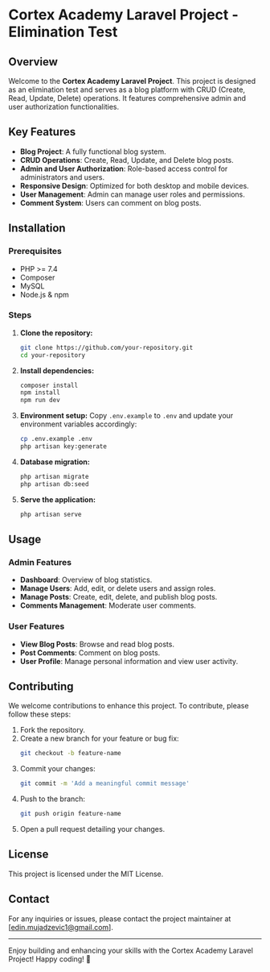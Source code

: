 # Cortex Academy Laravel Project - Elimination Test

## Overview
Welcome to the **Cortex Academy Laravel Project**. This project is designed as an elimination test and serves as a blog platform with CRUD (Create, Read, Update, Delete) operations. It features comprehensive admin and user authorization functionalities.

## Key Features
- **Blog Project**: A fully functional blog system.
- **CRUD Operations**: Create, Read, Update, and Delete blog posts.
- **Admin and User Authorization**: Role-based access control for administrators and users.
- **Responsive Design**: Optimized for both desktop and mobile devices.
- **User Management**: Admin can manage user roles and permissions.
- **Comment System**: Users can comment on blog posts.

## Installation

### Prerequisites
- PHP >= 7.4
- Composer
- MySQL
- Node.js & npm

### Steps
1. **Clone the repository:**
    ```bash
    git clone https://github.com/your-repository.git
    cd your-repository
    ```

2. **Install dependencies:**
    ```bash
    composer install
    npm install
    npm run dev
    ```

3. **Environment setup:**
    Copy `.env.example` to `.env` and update your environment variables accordingly:
    ```bash
    cp .env.example .env
    php artisan key:generate
    ```

4. **Database migration:**
    ```bash
    php artisan migrate
    php artisan db:seed
    ```

5. **Serve the application:**
    ```bash
    php artisan serve
    ```

## Usage

### Admin Features
- **Dashboard**: Overview of blog statistics.
- **Manage Users**: Add, edit, or delete users and assign roles.
- **Manage Posts**: Create, edit, delete, and publish blog posts.
- **Comments Management**: Moderate user comments.

### User Features
- **View Blog Posts**: Browse and read blog posts.
- **Post Comments**: Comment on blog posts.
- **User Profile**: Manage personal information and view user activity.

## Contributing
We welcome contributions to enhance this project. To contribute, please follow these steps:
1. Fork the repository.
2. Create a new branch for your feature or bug fix:
    ```bash
    git checkout -b feature-name
    ```
3. Commit your changes:
    ```bash
    git commit -m 'Add a meaningful commit message'
    ```
4. Push to the branch:
    ```bash
    git push origin feature-name
    ```
5. Open a pull request detailing your changes.

## License
This project is licensed under the MIT License.

## Contact
For any inquiries or issues, please contact the project maintainer at [edin.mujadzevic1@gmail.com].

---

Enjoy building and enhancing your skills with the Cortex Academy Laravel Project! Happy coding! 🎉
